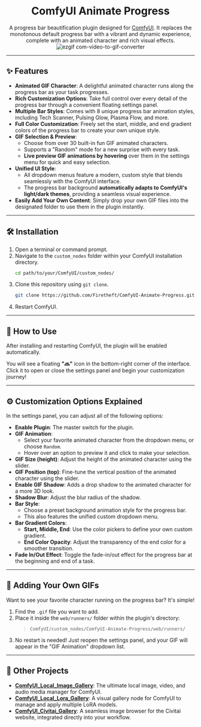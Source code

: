 <div align="center">
   
# ComfyUI Animate Progress

A progress bar beautification plugin designed for [ComfyUI](https://github.com/comfyanonymous/ComfyUI). It replaces the monotonous default progress bar with a vibrant and dynamic experience, complete with an animated character and rich visual effects.
![ezgif com-video-to-gif-converter](https://github.com/user-attachments/assets/2259bc23-1275-4485-bf16-caf1103ba4c1)

</div>

---

## ✨ Features

* **Animated GIF Character**: A delightful animated character runs along the progress bar as your task progresses.
* **Rich Customization Options**: Take full control over every detail of the progress bar through a convenient floating settings panel.
* **Multiple Bar Styles**: Comes with 8 unique progress bar animation styles, including Tech Scanner, Pulsing Glow, Plasma Flow, and more.
* **Full Color Customization**: Freely set the start, middle, and end gradient colors of the progress bar to create your own unique style.
* **GIF Selection & Preview**:
    * Choose from over 30 built-in fun GIF animated characters.
    * Supports a "Random" mode for a new surprise with every task.
    * **Live preview GIF animations by hovering** over them in the settings menu for quick and easy selection.
* **Unified UI Style**:
    * All dropdown menus feature a modern, custom style that blends seamlessly with the ComfyUI interface.
    * The progress bar background **automatically adapts to ComfyUI's light/dark themes**, providing a seamless visual experience.
* **Easily Add Your Own Content**: Simply drop your own GIF files into the designated folder to use them in the plugin instantly.

---

## 🛠️ Installation

1.  Open a terminal or command prompt.
2.  Navigate to the `custom_nodes` folder within your ComfyUI installation directory.
    ```bash
    cd path/to/your/ComfyUI/custom_nodes/
    ```
3.  Clone this repository using `git clone`.
    ```bash
    git clone https://github.com/Firetheft/ComfyUI-Animate-Progress.git
    ```
4.  Restart ComfyUI.

---

## 🚀 How to Use

After installing and restarting ComfyUI, the plugin will be enabled automatically.

You will see a floating **"🔜"** icon in the bottom-right corner of the interface. Click it to open or close the settings panel and begin your customization journey!

---

## ⚙️ Customization Options Explained

In the settings panel, you can adjust all of the following options:

* **Enable Plugin**: The master switch for the plugin.
* **GIF Animation**:
    * Select your favorite animated character from the dropdown menu, or choose `Random`.
    * Hover over an option to preview it and click to make your selection.
* **GIF Size (height)**: Adjust the height of the animated character using the slider.
* **GIF Position (top)**: Fine-tune the vertical position of the animated character using the slider.
* **Enable GIF Shadow**: Adds a drop shadow to the animated character for a more 3D look.
* **Shadow Blur**: Adjust the blur radius of the shadow.
* **Bar Style**:
    * Choose a preset background animation style for the progress bar.
    * This also features the unified custom dropdown menu.
* **Bar Gradient Colors**:
    * **Start, Middle, End**: Use the color pickers to define your own custom gradient.
    * **End Color Opacity**: Adjust the transparency of the end color for a smoother transition.
* **Fade In/Out Effect**: Toggle the fade-in/out effect for the progress bar at the beginning and end of a task.

---

## 🎨 Adding Your Own GIFs

Want to see your favorite character running on the progress bar? It's simple!

1.  Find the `.gif` file you want to add.
2.  Place it inside the `web/runners/` folder within the plugin's directory:
    > `ComfyUI/custom_nodes/ComfyUI-Animate-Progress/web/runners/`
3.  No restart is needed! Just reopen the settings panel, and your GIF will appear in the "GIF Animation" dropdown list.

---

## 📄 Other Projects

* **[ComfyUI_Local_Image_Gallery](https://github.com/Firetheft/ComfyUI_Local_Image_Gallery)**: The ultimate local image, video, and audio media manager for ComfyUI.
* **[ComfyUI_Local_Lora_Gallery](https://github.com/Firetheft/ComfyUI_Local_Lora_Gallery)**: A visual gallery node for ComfyUI to manage and apply multiple LoRA models.
* **[ComfyUI_Civitai_Gallery](https://github.com/Firetheft/ComfyUI_Civitai_Gallery)**: A seamless image browser for the Civitai website, integrated directly into your workflow.
